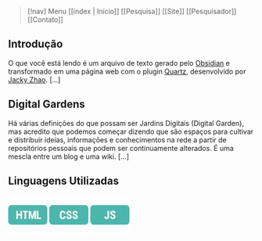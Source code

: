 > [!nav]  Menu
> [[index | Início]]    [[Pesquisa]]    [[Site]]    [[Pesquisador]]    [[Contato]]


## Introdução

O que você está lendo é um arquivo de texto gerado pelo [Obsidian](https://obsidian.md) e transformado em uma página web com o plugin [Quartz](https://quartz.jzhao.xyz), desenvolvido por [Jacky Zhao](https://github.com/jackyzha0/quartz).  [...]

## Digital Gardens

Há várias definições do que possam ser Jardins Digitais (Digital Garden), mas acredito que podemos começar dizendo que são espaços para cultivar e distribuir ideias, informações e conhecimentos na rede a partir de repositórios pessoais que podem ser continuamente alterados. É uma mescla entre um blog e uma wiki. [...]

## Linguagens Utilizadas

<a href="https://developer.mozilla.org/pt-BR/docs/Web/HTML" rel="nofollow"><img width="80" height="80" src="https://github.com/brennodemarchi/brennodemarchi/raw/main/assets/html-96.png" alt="html"></a>    <a href="https://developer.mozilla.org/pt-BR/docs/Web/CSS" rel="nofollow"><img width="80" height="80" src="https://github.com/brennodemarchi/brennodemarchi/raw/main/assets/css-96.png" alt="css"></a>    <a href="https://developer.mozilla.org/en-US/docs/Web/JavaScript" rel="nofollow"><img width="80" height="80" src="https://github.com/brennodemarchi/brennodemarchi/raw/main/assets/js-96.png" alt="js"></a>

